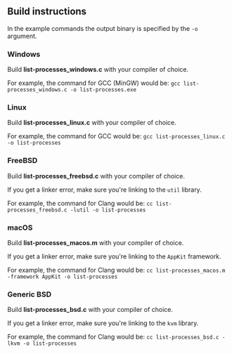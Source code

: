 ## Build instructions

In the example commands the output binary is specified by the `-o` argument.

### Windows

Build **list-processes_windows.c** with your compiler of choice.

For example, the command for GCC (MinGW) would be:
`gcc list-processes_windows.c -o list-processes.exe`

### Linux

Build **list-processes_linux.c** with your compiler of choice.

For example, the command for GCC would be:
`gcc list-processes_linux.c -o list-processes`

### FreeBSD

Build **list-processes_freebsd.c** with your compiler of choice.

If you get a linker error, make sure you're linking to the `util` library.

For example, the command for Clang would be:
`cc list-processes_freebsd.c -lutil -o list-processes`

### macOS

Build **list-processes_macos.m** with your compiler of choice.

If you get a linker error, make sure you're linking to the `AppKit` framework.

For example, the command for Clang would be:
`cc list-processes_macos.m -framework AppKit -o list-processes`

### Generic BSD

Build **list-processes_bsd.c** with your compiler of choice.

If you get a linker error, make sure you're linking to the `kvm` library.

For example, the command for Clang would be:
`cc list-processes_bsd.c -lkvm -o list-processes`

